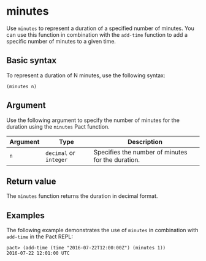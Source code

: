 # minutes

Use `minutes` to represent a duration of a specified number of minutes.
You can use this function in combination with the `add-time` function to add a specific number of minutes to a given time.

## Basic syntax

To represent a duration of N minutes, use the following syntax:

`(minutes n)`

## Argument

Use the following argument to specify the number of minutes for the duration using the `minutes` Pact function.

| Argument | Type | Description |
| --- | --- | --- |
| `n` | `decimal` or `integer` | Specifies the number of minutes for the duration. |

## Return value

The `minutes` function returns the duration in decimal format.

## Examples

The following example demonstrates the use of `minutes` in combination with `add-time` in the Pact REPL:

```pact
pact> (add-time (time "2016-07-22T12:00:00Z") (minutes 1))
2016-07-22 12:01:00 UTC
```
